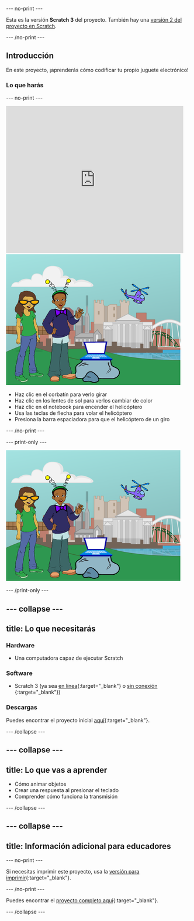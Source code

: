 --- no-print ---

Esta es la versión **Scratch 3** del proyecto. También hay una [versión 2 del proyecto en Scratch](https://projects.raspberrypi.org/en/projects/tech-toys-scratch2).

--- /no-print ---

## Introducción

En este proyecto, ¡aprenderás cómo codificar tu propio juguete electrónico!

### Lo que harás

--- no-print ---

<div class="scratch-preview">
  <iframe allowtransparency="true" width="485" height="402" src="https://scratch.mit.edu/projects/embed/301514002/?autostart=false" frameborder="0" scrolling="no"></iframe>
  <img src="images/toys-final.png">
</div>

+ Haz clic en el corbatín para verlo girar
+ Haz clic en los lentes de sol para verlos cambiar de color
+ Haz clic en el notebook para encender el helicóptero
+ Usa las teclas de flecha para volar el helicóptero
+ Presiona la barra espaciadora para que el helicóptero de un giro

--- /no-print ---

--- print-only ---

![proyecto completo](images/toys-final.png)

--- /print-only ---

--- collapse ---
---
title: Lo que necesitarás
---

### Hardware

+ Una computadora capaz de ejecutar Scratch

### Software

+ Scratch 3 (ya sea [en línea](http://rpf.io/scratchon){:target="_blank"} o [sin conexión](http://rpf.io/scratchoff) {:target="_blank"})

### Descargas

Puedes encontrar el proyecto inicial [aquí](http://rpf.io/p/en/tech-toys-go){:target="_blank"}.

--- /collapse ---

--- collapse ---
---
title: Lo que vas a aprender
---

- Cómo animar objetos
- Crear una respuesta al presionar el teclado
- Comprender cómo funciona la transmisión

--- /collapse ---

--- collapse ---
---
title: Información adicional para educadores
---

--- no-print ---

Si necesitas imprimir este proyecto, usa la [versión para imprimir](https://projects.raspberrypi.org/en/projects/tech-toys/print){:target="_blank"}.

--- /no-print ---

Puedes encontrar el [proyecto completo aquí](http://rpf.io/p/en/tech-toys-get){:target="_blank"}.

--- /collapse ---
